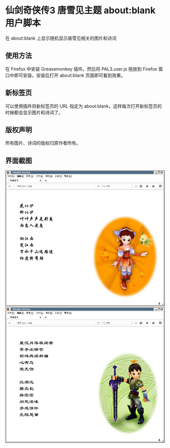 # 仙剑奇侠传3 唐雪见主题 about:blank 用户脚本
在 about:blank 上显示随机显示唐雪见相关的图片和诗词

## 使用方法
在 Firefox 中安装 Greasemonkey 插件。然后将 PAL3.user.js 拖放到 Firefox 窗口中即可安装。安装后打开 about:blank 页面即可看到效果。

## 新标签页
可以使用插件将新标签页的 URL 指定为 about:blank，这样每次打开新标签页的时候都会显示图片和诗词了。

## 版权声明
所有图片、诗词的版权归原作者所有。

## 界面截图
![screenshot1](/screenshot1.png)
![screenshot2](/screenshot2.png)

